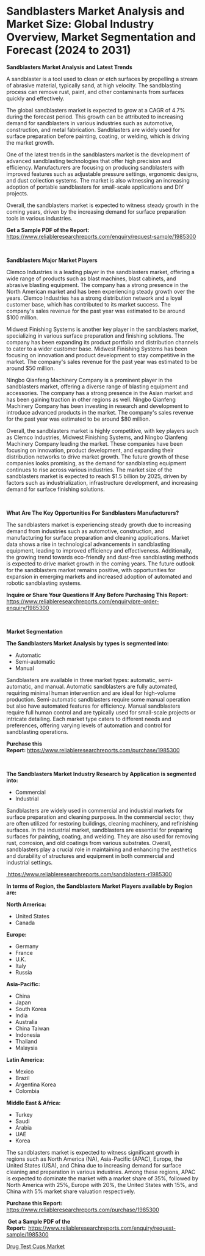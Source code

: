 <p><h1>Sandblasters Market Analysis and Market Size: Global Industry Overview, Market Segmentation and Forecast (2024 to 2031)</h1></p><p><strong>Sandblasters Market Analysis and Latest Trends</strong></p>
<p><p>A sandblaster is a tool used to clean or etch surfaces by propelling a stream of abrasive material, typically sand, at high velocity. The sandblasting process can remove rust, paint, and other contaminants from surfaces quickly and effectively.</p><p>The global sandblasters market is expected to grow at a CAGR of 4.7% during the forecast period. This growth can be attributed to increasing demand for sandblasters in various industries such as automotive, construction, and metal fabrication. Sandblasters are widely used for surface preparation before painting, coating, or welding, which is driving the market growth.</p><p>One of the latest trends in the sandblasters market is the development of advanced sandblasting technologies that offer high precision and efficiency. Manufacturers are focusing on producing sandblasters with improved features such as adjustable pressure settings, ergonomic designs, and dust collection systems. The market is also witnessing an increasing adoption of portable sandblasters for small-scale applications and DIY projects.</p><p>Overall, the sandblasters market is expected to witness steady growth in the coming years, driven by the increasing demand for surface preparation tools in various industries.</p></p>
<p><strong>Get a Sample PDF of the Report:&nbsp;</strong> <a href="https://www.reliableresearchreports.com/enquiry/request-sample/1985300">https://www.reliableresearchreports.com/enquiry/request-sample/1985300</a></p>
<p>&nbsp;</p>
<p><strong>Sandblasters Major Market Players</strong></p>
<p><p>Clemco Industries is a leading player in the sandblasters market, offering a wide range of products such as blast machines, blast cabinets, and abrasive blasting equipment. The company has a strong presence in the North American market and has been experiencing steady growth over the years. Clemco Industries has a strong distribution network and a loyal customer base, which has contributed to its market success. The company's sales revenue for the past year was estimated to be around $100 million.</p><p>Midwest Finishing Systems is another key player in the sandblasters market, specializing in various surface preparation and finishing solutions. The company has been expanding its product portfolio and distribution channels to cater to a wider customer base. Midwest Finishing Systems has been focusing on innovation and product development to stay competitive in the market. The company's sales revenue for the past year was estimated to be around $50 million.</p><p>Ningbo Qianfeng Machinery Company is a prominent player in the sandblasters market, offering a diverse range of blasting equipment and accessories. The company has a strong presence in the Asian market and has been gaining traction in other regions as well. Ningbo Qianfeng Machinery Company has been investing in research and development to introduce advanced products in the market. The company's sales revenue for the past year was estimated to be around $80 million.</p><p>Overall, the sandblasters market is highly competitive, with key players such as Clemco Industries, Midwest Finishing Systems, and Ningbo Qianfeng Machinery Company leading the market. These companies have been focusing on innovation, product development, and expanding their distribution networks to drive market growth. The future growth of these companies looks promising, as the demand for sandblasting equipment continues to rise across various industries. The market size of the sandblasters market is expected to reach $1.5 billion by 2025, driven by factors such as industrialization, infrastructure development, and increasing demand for surface finishing solutions.</p></p>
<p>&nbsp;</p>
<p><strong>What Are The Key Opportunities For Sandblasters Manufacturers?</strong></p>
<p><p>The sandblasters market is experiencing steady growth due to increasing demand from industries such as automotive, construction, and manufacturing for surface preparation and cleaning applications. Market data shows a rise in technological advancements in sandblasting equipment, leading to improved efficiency and effectiveness. Additionally, the growing trend towards eco-friendly and dust-free sandblasting methods is expected to drive market growth in the coming years. The future outlook for the sandblasters market remains positive, with opportunities for expansion in emerging markets and increased adoption of automated and robotic sandblasting systems.</p></p>
<p><strong>Inquire or Share Your Questions If Any Before Purchasing This Report:</strong> <a href="https://www.reliableresearchreports.com/enquiry/pre-order-enquiry/1985300">https://www.reliableresearchreports.com/enquiry/pre-order-enquiry/1985300</a></p>
<p>&nbsp;</p>
<p><strong>Market Segmentation</strong></p>
<p><strong>The Sandblasters Market Analysis by types is segmented into:</strong></p>
<p><ul><li>Automatic</li><li>Semi-automatic</li><li>Manual</li></ul></p>
<p><p>Sandblasters are available in three market types: automatic, semi-automatic, and manual. Automatic sandblasters are fully automated, requiring minimal human intervention and are ideal for high-volume production. Semi-automatic sandblasters require some manual operation but also have automated features for efficiency. Manual sandblasters require full human control and are typically used for small-scale projects or intricate detailing. Each market type caters to different needs and preferences, offering varying levels of automation and control for sandblasting operations.</p></p>
<p><strong>Purchase this Report:&nbsp;</strong><a href="https://www.reliableresearchreports.com/purchase/1985300">https://www.reliableresearchreports.com/purchase/1985300</a></p>
<p>&nbsp;</p>
<p><strong>The Sandblasters Market Industry Research by Application is segmented into:</strong></p>
<p><ul><li>Commercial</li><li>Industrial</li></ul></p>
<p><p>Sandblasters are widely used in commercial and industrial markets for surface preparation and cleaning purposes. In the commercial sector, they are often utilized for restoring buildings, cleaning machinery, and refinishing surfaces. In the industrial market, sandblasters are essential for preparing surfaces for painting, coating, and welding. They are also used for removing rust, corrosion, and old coatings from various substrates. Overall, sandblasters play a crucial role in maintaining and enhancing the aesthetics and durability of structures and equipment in both commercial and industrial settings.</p></p>
<p><a href="https://www.reliableresearchreports.com/sandblasters-r1985300">&nbsp;https://www.reliableresearchreports.com/sandblasters-r1985300</a></p>
<p><strong>In terms of Region, the Sandblasters Market Players available by Region are:</strong></p>
<p>
    <p> <strong> North America: </strong>
        <ul>
            <li>United States</li>
            <li>Canada</li>
        </ul>
        </p> 
    <p> <strong> Europe: </strong>
        <ul>
            <li>Germany</li>
            <li>France</li>
            <li>U.K.</li>
            <li>Italy</li>
            <li>Russia</li>
        </ul>
        </p> 
    <p> <strong> Asia-Pacific: </strong>
        <ul>
            <li>China</li>
            <li>Japan</li>
            <li>South Korea</li>
            <li>India</li>
            <li>Australia</li>
            <li>China Taiwan</li>
            <li>Indonesia</li>
            <li>Thailand</li>
            <li>Malaysia</li>
        </ul>
        </p> 
    <p> <strong> Latin America: </strong>
        <ul>
            <li>Mexico</li>
            <li>Brazil</li>
            <li>Argentina Korea</li>
            <li>Colombia</li>
        </ul>
        </p> 
    <p> <strong> Middle East & Africa: </strong>
        <ul>
            <li>Turkey</li>
            <li>Saudi</li>
            <li>Arabia</li>
            <li>UAE</li>
            <li>Korea</li>
        </ul>
    </p>
    </p>
<p><p>The sandblasters market is expected to witness significant growth in regions such as North America (NA), Asia-Pacific (APAC), Europe, the United States (USA), and China due to increasing demand for surface cleaning and preparation in various industries. Among these regions, APAC is expected to dominate the market with a market share of 35%, followed by North America with 25%, Europe with 20%, the United States with 15%, and China with 5% market share valuation respectively.</p></p>
<p><strong>Purchase this Report: </strong><a href="https://www.reliableresearchreports.com/purchase/1985300">https://www.reliableresearchreports.com/purchase/1985300</a></p>
<p>&nbsp;<strong>Get a Sample PDF of the Report:&nbsp;&nbsp;</strong><a href="https://www.reliableresearchreports.com/enquiry/request-sample/1985300">https://www.reliableresearchreports.com/enquiry/request-sample/1985300</a></p>
<p><strong></strong></p>
<p><p><a href="https://butternut-bug-553.notion.site/Analyzing-Drug-Test-Cups-Market-Global-Industry-Perspective-and-Forecast-2024-to-2031-d4992e7a93614a1b834c8e2682f4c70b">Drug Test Cups Market</a></p></p>
